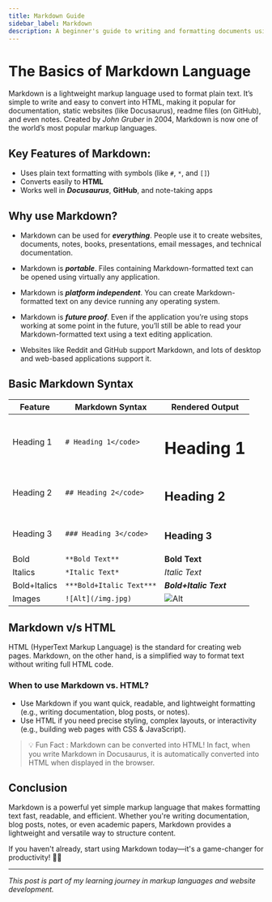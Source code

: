 ```yaml
---
title: Markdown Guide
sidebar_label: Markdown
description: A beginner's guide to writing and formatting documents using Markdown.
---
```


# The Basics of Markdown Language

Markdown is a lightweight markup language used to format plain text. It’s simple to write and easy to convert into HTML, making it popular for documentation, static websites (like Docusaurus), readme files (on GitHub), and even notes. Created by *John Gruber* in 2004, Markdown is now one of the world’s most popular markup languages.

## Key Features of Markdown:

- Uses plain text formatting with symbols (like `#`, `*`, and `[]`)
- Converts easily to **HTML**
- Works well in ***Docusaurus***, **GitHub**, and note-taking apps

## Why use Markdown?

- Markdown can be used for ***everything***. People use it to create websites, documents, notes, books, presentations, email messages, and technical documentation.

- Markdown is ***portable***. Files containing Markdown-formatted text can be opened using virtually any application.

- Markdown is ***platform independent***. You can create Markdown-formatted text on any device running any operating system.

- Markdown is ***future proof***. Even if the application you’re using stops working at some point in the future, you’ll still be able to read your Markdown-formatted text using a text editing application.

- Websites like Reddit and GitHub support Markdown, and lots of desktop and web-based applications support it.

## Basic Markdown Syntax

| Feature   | Markdown Syntax        | Rendered Output  |
|-----------|------------------------|------------------|
| Heading 1 | ```# Heading 1</code>``` | <h1>Heading 1</h1> |
| Heading 2 | ```## Heading 2</code>``` | <h2>Heading 2</h2> |
| Heading 3 | ```### Heading 3</code>``` | <h3>Heading 3</h3> |
| Bold      | ```**Bold Text**``` | **Bold Text** |
| Italics   | ```*Italic Text*``` | *Italic Text* |
| Bold+Italics   | ```***Bold+Italic Text***``` | ***Bold+Italic Text*** |
| Images   | ```![Alt](/img.jpg)``` | ![Alt](/img/markdown.jpg) |

## Markdown v/s HTML

HTML (HyperText Markup Language) is the standard for creating web pages. Markdown, on the other hand, is a simplified way to format text without writing full HTML code.

### When to use Markdown vs. HTML?

- Use Markdown if you want quick, readable, and lightweight formatting (e.g., writing documentation, blog posts, or notes).
- Use HTML if you need precise styling, complex layouts, or interactivity (e.g., building web pages with CSS & JavaScript).

> 💡 Fun Fact : Markdown can be converted into HTML! In fact, when  you write Markdown in Docusaurus, it is automatically converted into HTML when displayed in the browser.

## Conclusion

Markdown is a powerful yet simple markup language that makes formatting text fast, readable, and efficient. Whether you're writing documentation, blog posts, notes, or even academic papers, Markdown provides a lightweight and versatile way to structure content.

If you haven't already, start using Markdown today—it's a game-changer for productivity! 🚀✨

---

*This post is part of my learning journey in markup languages and website development.*